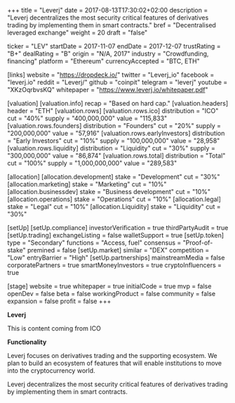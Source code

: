 +++
title = "Leverj"
date = 2017-08-13T17:30:02+02:00
description = "Leverj decentralizes the most security critical features of derivatives trading by implementing them in smart contracts."
bref = "Decentralised leveraged exchange"
weight = 20
draft = "false"

ticker = "LEV"
startDate = 2017-11-07
endDate = 2017-12-07
trustRating = "B+"
dealRating = "B"
origin = "N/A, 2017"
industry = "Crowdfunding, financing"
platform = "Ethereum"
currencyAccepted = "BTC, ETH"

[links]
  website = "https://dropdeck.io/"
  twitter = "Leverj_io"
  facebook = "leverj.io"
  reddit = "Leverj/"
  github = "coinpit"
  telegram = "leverj"
  youtube = "XKzOqrbvsKQ"
  whitepaper = "https://www.leverj.io/whitepaper.pdf"

[valuation]
  [valuation.info]
    recap = "Based on hard cap."
  [valuation.headers]
    header = "ETH"
  [valuation.rows]
    [valuation.rows.ico]
      distribution = "ICO"
      cut = "40%"
      supply = "400,000,000"
      value = "115,833"
    [valuation.rows.founders]
      distribution = "Founders"
      cut = "20%"
      supply = "200,000,000"
      value = "57,916"
    [valuation.rows.earlyInvestors]
      distribution = "Early Investors"
      cut = "10%"
      supply = "100,000,000"
      value = "28,958"
    [valuation.rows.liquidity]
      distribution = "Liquidity"
      cut = "30%"
      supply = "300,000,000"
      value = "86,874"
    [valuation.rows.total]
      distribution = "Total"
      cut = "100%"
      supply = "1,000,000,000" 
      value = "289,583"

[allocation]
  [allocation.development]
    stake = "Development"
    cut = "30%"
  [allocation.marketing]
    stake = "Marketing"
    cut = "10%"
  [allocation.businessdev]
    stake = "Business development"
    cut = "10%"
  [allocation.operations]
    stake = "Operations"
    cut = "10%"
  [allocation.legal]
    stake = "Legal"
    cut = "10%"
  [allocation.Liquidity]
    stake = "Liquidity"
    cut = "30%"

[setUp]
  [setUp.compliance]
    investorVerification = true
    thirdPartyAudit = true
  [setUp.trading]
    exchangeListing = false
    walletSupport = true
  [setUp.token]
    type = "Secondary"
    functions = "Access, fuel"
    consensus = "Proof-of-stake"
    premined = false
  [setUp.market]
    similar = "DEX"
    competition = "Low"
    entryBarrier = "High"
  [setUp.partnerships]
    mainstreamMedia = false
    corporatePartners = true
    smartMoneyInvestors = true
    cryptoInfluencers = true

[stage]
  website = true
  whitepaper = true
  initialCode = true
  mvp = false
  openDev = false
  beta = false
  workingProduct = false
  community = false
  expansion = false
  profit = false
+++

**Leverj**

This is content coming from ICO

**Functionality**

Leverj focuses on derivatives trading and the supporting ecosystem. We plan to build an ecosystem of features that will enable institutions to move into the cryptocurrency world.  

Leverj decentralizes the most security critical features of derivatives trading by implementing them in smart contracts.
